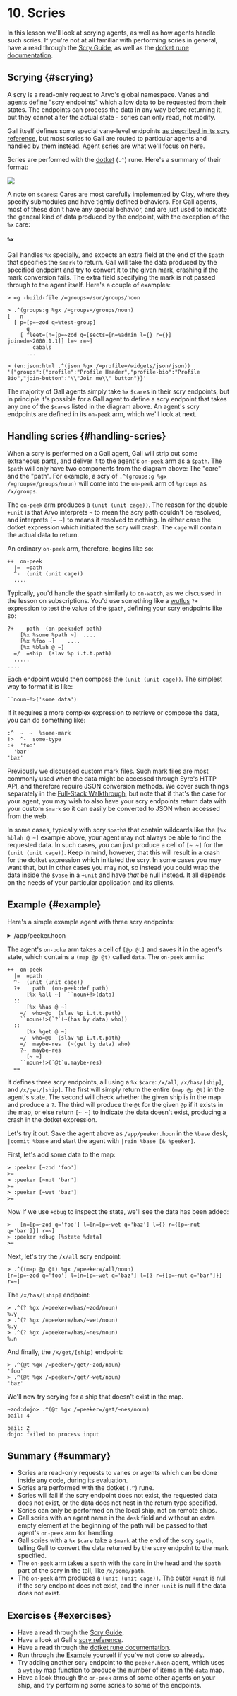 # 10. Scries

In this lesson we'll look at scrying agents, as well as how agents handle such scries. If you're not at all familiar with performing scries in general, have a read through the [Scry Guide](../../system/kernel/arvo/guides/scry.md), as well as the [dotket rune documentation](../../language/hoon/reference/rune/dot.md#dotket).

## Scrying {#scrying}

A scry is a read-only request to Arvo's global namespace. Vanes and agents define "scry endpoints" which allow data to be requested from their states. The endpoints can process the data in any way before returning it, but they cannot alter the actual state - scries can only read, not modify.

Gall itself defines some special vane-level endpoints [as described in its scry reference](../../system/kernel/gall/reference/scry.md), but most scries to Gall are routed to particular agents and handled by them instead. Agent scries are what we'll focus on here. 

Scries are performed with the [dotket](../../language/hoon/reference/rune/dot.md#dotket) (`.^`) rune. Here's a summary of their format:

![](https://media.urbit.org/docs/arvo/scry-diagram-v2.svg)

A note on `$care`s: Cares are most carefully implemented by Clay, where they specify submodules and have tightly defined behaviors. For Gall agents, most of these don't have any special behavior, and are just used to indicate the general kind of data produced by the endpoint, with the exception of the `%x` care:

#### `%x`

Gall handles `%x` specially, and expects an extra field at the end of the `$path` that specifies the `$mark` to return. Gall will take the data produced by the specified endpoint and try to convert it to the given mark, crashing if the mark conversion fails. The extra field specifying the mark is not passed through to the agent itself. Here's a couple of examples:

```
> =g -build-file /=groups=/sur/groups/hoon

> .^(groups:g %gx /=groups=/groups/noun)
[   n
  [ p=[p=~zod q=%test-group]
      q
    [ fleet=[n=[p=~zod q=[sects=[n=%admin l={} r={}] joined=~2000.1.1]] l=~ r=~]
        cabals
      ...

> (en:json:html .^(json %gx /=profile=/widgets/json/json))
'{"groups":{"profile":"Profile Header","profile-bio":"Profile Bio","join-button":"\\"Join me\\" button"}}'
```

The majority of Gall agents simply take `%x` `$care`s in their scry endpoints, but in principle it's possible for a Gall agent to define a scry endpoint that takes any one of the `$care`s listed in the diagram above. An agent's scry endpoints are defined in its `on-peek` arm, which we'll look at next.

## Handling scries {#handling-scries}

When a scry is performed on a Gall agent, Gall will strip out some extraneous parts, and deliver it to the agent's `on-peek` arm as a `$path`. The `$path` will only have two components from the diagram above: The "care" and the "path". For example, a scry of `.^(groups:g %gx /=groups=/groups/noun)` will come into the `on-peek` arm of `%groups` as `/x/groups`.

The `on-peek` arm produces a `(unit (unit cage))`. The reason for the double `+unit` is that Arvo interprets `~` to mean the scry path couldn't be resolved, and interprets `[~ ~]` to means it resolved to nothing. In either case the dotket expression which initiated the scry will crash. The `cage` will contain the actual data to return.

An ordinary `on-peek` arm, therefore, begins like so:

```hoon
++  on-peek
  |=  =path
  ^-  (unit (unit cage))
  ....
```

Typically, you'd handle the `$path` similarly to `on-watch`, as we discussed in the lesson on subscriptions. You'd use something like a [wutlus](../../language/hoon/reference/rune/wut.md#wutlus) `?+` expression to test the value of the `$path`, defining your scry endpoints like so:

```hoon
?+    path  (on-peek:def path)
    [%x %some %path ~]  ....
    [%x %foo ~]    ....
    [%x %blah @ ~]
  =/  =ship  (slav %p i.t.t.path)
  .....
....
```

Each endpoint would then compose the `(unit (unit cage))`. The simplest way to format it is like:

```hoon
``noun+!>('some data')
```

If it requires a more complex expression to retrieve or compose the data, you can do something like:

```hoon
:^  ~  ~  %some-mark
!>  ^-  some-type
:+  'foo'
  'bar'
'baz'
```

Previously we discussed custom mark files. Such mark files are most commonly used when the data might be accessed through Eyre's HTTP API, and therefore require JSON conversion methods. We cover such things separately in the [Full-Stack Walkthrough](../app-school-full-stack), but note that if that's the case for your agent, you may wish to also have your scry endpoints return data with your custom `$mark` so it can easily be converted to JSON when accessed from the web.

In some cases, typically with scry `$path`s that contain wildcards like the `[%x %blah @ ~]` example above, your agent may not always be able to find the requested data. In such cases, you can just produce a cell of `[~ ~]` for the `(unit (unit cage))`. Keep in mind, however, that this will result in a crash for the dotket expression which initiated the scry. In some cases you may want that, but in other cases you may not, so instead you could wrap the data inside the `$vase` in a `+unit` and have _that_ be null instead. It all depends on the needs of your particular application and its clients.

## Example {#example}

Here's a simple example agent with three scry endpoints:

<details>
<summary>/app/peeker.hoon</summary>

```hoon
/+  default-agent, dbug
|%
+$  versioned-state
  $%  state-0
  ==
+$  state-0  [%0 data=(map @p @t)]
+$  card  card:agent:gall
--
%-  agent:dbug
=|  state-0
=*  state  -
^-  agent:gall
|_  =bowl:gall
+*  this  .
    def   ~(. (default-agent this %.n) bowl)
::
++  on-init
  ^-  (quip card _this)
  `this
::
++  on-save
  ^-  vase
  !>(state)
::
++  on-load
  |=  old-state=vase
  ^-  (quip card _this)
  =/  old  !<(versioned-state old-state)
  ?-  -.old
    %0  `this(state old)
  ==
::
++  on-poke
  |=  [=mark =vase]
  ^-  (quip card _this)
  ?>  =(src.bowl our.bowl)
  ?+    mark  (on-poke:def mark vase)
      %noun
    `this(data (~(put by data) !<([@p @t] vase)))
  ==
::
++  on-watch  on-watch:def
++  on-leave  on-leave:def
::
++  on-peek
  |=  =path
  ^-  (unit (unit cage))
  ?+    path  (on-peek:def path)
      [%x %all ~]  ``noun+!>(data)
  ::
      [%x %has @ ~]
    =/  who=@p  (slav %p i.t.t.path)
    ``noun+!>(`?`(~(has by data) who))
  ::
      [%x %get @ ~]
    =/  who=@p  (slav %p i.t.t.path)
    =/  maybe-res  (~(get by data) who)
    ?~  maybe-res
      [~ ~]
    ``noun+!>(`@t`u.maybe-res)
  ==
::
++  on-agent  on-agent:def
++  on-arvo   on-arvo:def
++  on-fail   on-fail:def
--
```

</details>

The agent's `on-poke` arm takes a cell of `[@p @t]` and saves it in the agent's state, which contains a `(map @p @t)` called `data`. The `on-peek` arm is:

```hoon
++  on-peek
  |=  =path
  ^-  (unit (unit cage))
  ?+    path  (on-peek:def path)
      [%x %all ~]  ``noun+!>(data)
  ::
      [%x %has @ ~]
    =/  who=@p  (slav %p i.t.t.path)
    ``noun+!>(`?`(~(has by data) who))
  ::
      [%x %get @ ~]
    =/  who=@p  (slav %p i.t.t.path)
    =/  maybe-res  (~(get by data) who)
    ?~  maybe-res
      [~ ~]
    ``noun+!>(`@t`u.maybe-res)
  ==
```

It defines three scry endpoints, all using a `%x` `$care`: `/x/all`, `/x/has/[ship]`, and `/x/get/[ship]`. The first will simply return the entire `(map @p @t)` in the agent's state. The second will check whether the given ship is in the map and produce a `?`. The third will produce the `@t` for the given `@p` if it exists in the map, or else return `[~ ~]` to indicate the data doesn't exist, producing a crash in the dotket expression.

Let's try it out. Save the agent above as `/app/peeker.hoon` in the `%base` desk, `|commit %base` and start the agent with `|rein %base [& %peeker]`.

First, let's add some data to the map:

```
> :peeker [~zod 'foo']
>=
> :peeker [~nut 'bar']
>=
> :peeker [~wet 'baz']
>=
```

Now if we use `+dbug` to inspect the state, we'll see the data has been added:

```
>   [n=[p=~zod q='foo'] l=[n=[p=~wet q='baz'] l={} r={[p=~nut q='bar']}] r=~]
> :peeker +dbug [%state %data]
>=
```

Next, let's try the `/x/all` scry endpoint:

```
> .^((map @p @t) %gx /=peeker=/all/noun)
[n=[p=~zod q='foo'] l=[n=[p=~wet q='baz'] l={} r={[p=~nut q='bar']}] r=~]
```

The `/x/has/[ship]` endpoint:

```
> .^(? %gx /=peeker=/has/~zod/noun)
%.y
> .^(? %gx /=peeker=/has/~wet/noun)
%.y
> .^(? %gx /=peeker=/has/~nes/noun)
%.n
```

And finally, the `/x/get/[ship]` endpoint:

```
> .^(@t %gx /=peeker=/get/~zod/noun)
'foo'
> .^(@t %gx /=peeker=/get/~wet/noun)
'baz'
```

We'll now try scrying for a ship that doesn't exist in the map.

```
~zod:dojo> .^(@t %gx /=peeker=/get/~nes/noun)
bail: 4

bail: 2
dojo: failed to process input
```

## Summary {#summary}

- Scries are read-only requests to vanes or agents which can be done inside any code, during its evaluation.
- Scries are performed with the dotket (`.^`) rune.
- Scries will fail if the scry endpoint does not exist, the requested data does not exist, or the data does not nest in the return type specified.
- Scries can only be performed on the local ship, not on remote ships.
- Gall scries with an agent name in the `desk` field and without an extra empty element at the beginning of the path will be passed to that agent's `on-peek` arm for handling.
- Gall scries with a `%x` `$care` take a `$mark` at the end of the scry `$path`, telling Gall to convert the data returned by the scry endpoint to the mark specified.
- The `on-peek` arm takes a `$path` with the `care` in the head and the `$path` part of the scry in the tail, like `/x/some/path`.
- The `on-peek` arm produces a `(unit (unit cage))`. The outer `+unit` is null if the scry endpoint does not exist, and the inner `+unit` is null if the data does not exist.

## Exercises {#exercises}

- Have a read through the [Scry Guide](../../system/kernel/arvo/guides/scry.md).
- Have a look at Gall's [scry reference](../../system/kernel/gall/reference/scry.md).
- Have a read through the [dotket rune documentation](../../language/hoon/reference/rune/dot.md#dotket).
- Run through the [Example](#example) yourself if you've not done so already.
- Try adding another scry endpoint to the `peeker.hoon` agent, which uses a [`wyt:by`](../../language/hoon/reference/stdlib/2i.md#wytby) map function to produce the number of items in the `data` map.
- Have a look through the `on-peek` arms of some other agents on your ship, and try performing some scries to some of the endpoints.
